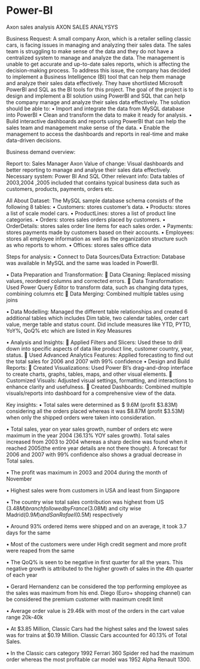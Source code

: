 # Power-BI
Axon sales analysis
AXON SALES ANALYSYS

Business Request:
A small company Axon, which is a retailer selling classic cars, is facing issues in managing and analyzing their sales data. The sales team is struggling to make sense of the data and they do not have a centralized system to manage and analyze the data. The management is unable to get accurate and up-to-date sales reports, which is affecting the decision-making process.
To address this issue, the company has decided to implement a Business Intelligence (BI) tool that can help them manage and analyze their sales data effectively. They have shortlisted Microsoft PowerBI and SQL as the BI tools for this project.
The goal of the project is to design and implement a BI solution using PowerBI and SQL that can help the company manage and analyze their sales data effectively. The solution should be able to:
•	Import and integrate the data from MySQL database into PowerBI
•	Clean and transform the data to make it ready for analysis.
•	Build interactive dashboards and reports using PowerBI that can help the sales team and management make sense of the data.
•	Enable the management to access the dashboards and reports in real-time and make data-driven decisions.

Business demand overview:

Report to: Sales Manager Axon
Value of change: Visual dashboards and better reporting to manage and analyse their sales data effectively.
Necessary system: Power BI And SQL
Other relevant info: Data tables of 2003,2004 ,2005 included that contains typical business data such as customers, products, payments, orders etc.

All About Dataset:
The MySQL sample database schema consists of the following 8 tables:
•	Customers: stores customer’s data.
•	Products: stores a list of scale model cars.
•	ProductLines: stores a list of product line categories.
•	Orders: stores sales orders placed by customers.
•	OrderDetails: stores sales order line items for each sales order.
•	Payments: stores payments made by customers based on their accounts.
•	Employees: stores all employee information as well as the organization structure such as who reports to whom.
•	Offices: stores sales office data



Steps for analysis:
•	Connect to Data Sources/Data Extraction:
Database was available in MySQL and the same was loaded in PowerBI.

•	Data Preparation and Transformation:
	Data Cleaning: Replaced missing values, reordered columns and corrected errors.
	Data Transformation: Used Power Query Editor to transform data, such as changing data types, combining columns etc
	Data Merging: Combined multiple tables using joins 

•	Data Modelling: Managed the different table relationships and created 6 additional tables which includes Dim table, two calendar tables, order cart value, merge table and status count. Did include measures like YTD, PYTD, YoY%, QoQ% etc which are listed in Key Measures

•	Analysis and Insights:
	Applied Filters and Slicers: Used these to drill down into specific aspects of data like product line, customer country, year, status.
	Used Advanced Analytics Features: Applied forecasting to find out the total sales for 2006 and 2007 with 99% confidence
•	Design and Build Reports:
	Created Visualizations: Used Power BI’s drag-and-drop interface to create charts, graphs, tables, maps, and other visual elements.
	Customized Visuals: Adjusted visual settings, formatting, and interactions to enhance clarity and usefulness.
	Created Dashboards: Combined multiple visuals/reports into dashboard for a comprehensive view of the data.

Key insights:
•	Total sales were determined as $ 9.6M (profit $3.83M) considering all the orders placed whereas it was $8.87M (profit $3.53M) when only the shipped orders were taken into consideration.

•	Total sales, year on year sales growth, number of orders etc were maximum in the year 2004 (36.13% YOY sales growth). Total sales increased from 2003 to 2004 whereas a sharp decline was found when it reached 2005(the entire year details are not there though). A forecast for 2006 and 2007 with 99% confidence also shows a gradual decrease in Total sales.

•	The profit was maximum in 2003 and 2004 during the month of November

•	Highest sales were from customers in USA and least from Singapore

•	The country wise total sales contribution was highest from US ($3.48M) branch followed by France($3.08M) and city wise Madrid($0.9M) and San Rafael ($0.5M) respectively

•	Around 93% ordered items were shipped and on an average, it took 3.7 days for the same

•	Most of the customers were under High credit segment and more profit were reaped from the same

•	The QoQ% is seen to be negative in first quarter for all the years. This negative growth is attributed to the higher growth of sales in the 4th quarter of each year

•	Gerard Hernandenz can be considered the top performing employee as the sales was maximum from his end. Diego (Euro+ shopping channel) can be considered the premium customer with maximum credit limit

•	Average order value is 29.46k with most of the orders in the cart value range 20k-40k

•	At $3.85 Million, Classic Cars had the highest sales and the lowest sales was for trains at $0.19 Million. Classic Cars accounted for 40.13% of Total Sales.

•	In the Classic cars category 1992 Ferrari 360 Spider red had the maximum order whereas the most profitable car model was 1952 Alpha Renault 1300.



